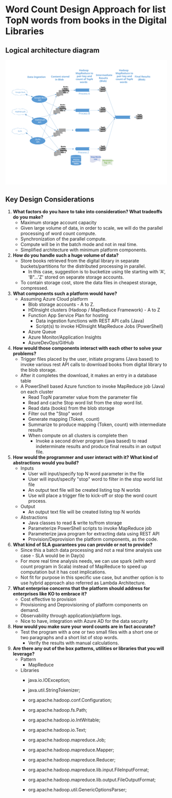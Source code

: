 # Word Count Design Approach for list TopN words from books in the Digital Libraries

## Logical architecture diagram
<img src="./WordCount.svg">

##
## Key Design Considerations

1. **What factors do you have to take into consideration? What tradeoffs do you make?**
	- Maximum storage account capacity
	- Given large volume of data, in order to scale, we will do the parallel processing of word count compute.
	- Synchronization of the parallel compute. 
	- Compute will be in the batch mode and not in real time.
	- Simplified architecture with minimum platform components.
2. **How do you handle such a huge volume of data?**
	- Store books retrieved from the digital library in separate buckets/partitions for the distributed processing in parallel. 
        - In this case, suggestion is to bucketize using tile starting with 'A',  'B"...'Z' stored on separate storage accounts.
	- To contain storage cost, store the data files in cheapest storage, compressed. 
3. **What components such a platform would have?**
	- Assuming Azure Cloud platform
		- Blob storage accounts - A to Z.
		- HDInsight clusters (Hadoop / MapReduce Framework) - A to Z
		- Function App Service Plan for hosting 
			- Data ingestion functions with REST API calls (Java)
			- Script(s) to invoke HDInsight MapReduce Jobs (PowerShell)
		- Azure Queue 
		- Azure Monitor/Application Insights
		- AzureDevOps/GitHub
4. **How would those components interact with each other to solve your problems?**
	-  Trigger files placed by the user, initiate programs (Java based) to invoke various rest API calls to download books from digital library to the blob storage.
	-  After it completes the download, it makes an entry in a database table 
	-  A PowerShell based Azure function to invoke MapReduce job (Java) on each cluster
		- Read TopN parameter value from the parameter file
		- Read and cache Stop word list from the stop word list.
		- Read data (books) from the blob storage
		- Filter out the "Stop" word
		- Generate mapping (Token, count)
		- Summarize to produce mapping (Token, count) with intermediate results
		- When compute on all clusters is complete then
			- Invoke a second driver program (java based) to read indeterminate results and produce final results in an output file. 
5. **How would the programmer and user interact with it? What kind of abstractions would you build?**
	- Inputs
		- User will input/specify top N word parameter in the file
		- User will input/specify "stop" word to filter in the stop world list file 
		- An output text file will be created listing top N worlds
		- Use will place a trigger file to kick-off or stop the word count process.
	- Output
		- An output text file will be created listing top N worlds
	- Abstractions
		- Java classes to read & write to/from storage
		- Parameterize PowerShell scripts to invoke MapReduce job
		- Parameterize java program for extracting data using REST API
		- Provision/Deprovision the platform components, as the code.
6. **What kind of SLA guarantees you can provide or not to provide?**
	- Since this a batch data processing and not a real time analysis use case - SLA would be in Day(s)
	- For more real time analysis needs, we can use spark (with word count program in Scala) instead of MapReduce to speed up computation but it has cost implications. 
	- Not fit for purpose in this specific use case, but another option is to use hybrid approach also referred as Lambda Architecture.
7. **What enterprise concerns that the platform should address for enterprises like KO to embrace it?**
	- Cost effective to provision 
	- Provisioning and Deprovisioning of platform components on demand. 
	- Observability through application/platform logs.
	- Nice to have, integration with Azure AD for the data security
8. **How would you make sure your word counts are in fact accurate?**
	- Test the program with a one or two small files with a short one or two paragraphs and a short list of stop words.
        - Verify the results with manual calculations.
9. **Are there any out of the box patterns, utilities or libraries that you will leverage?**
	- Pattern	
		- MapReduce
	- Libraries
		- java.io.IOException;
		- java.util.StringTokenizer;

		- org.apache.hadoop.conf.Configuration;
		- org.apache.hadoop.fs.Path;
		- org.apache.hadoop.io.IntWritable;
		- org.apache.hadoop.io.Text;
		- org.apache.hadoop.mapreduce.Job;
		- org.apache.hadoop.mapreduce.Mapper;
		- org.apache.hadoop.mapreduce.Reducer;
		- org.apache.hadoop.mapreduce.lib.input.FileInputFormat;
		- org.apache.hadoop.mapreduce.lib.output.FileOutputFormat;	
		- org.apache.hadoop.util.GenericOptionsParser;

